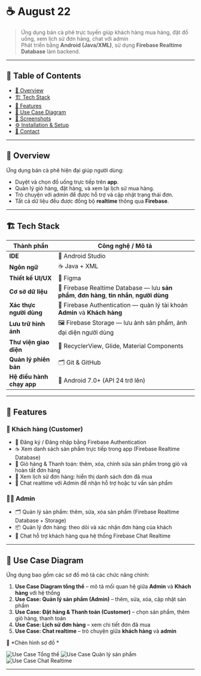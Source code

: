 # ☕ August 22

> Ứng dụng bán cà phê trực tuyến giúp khách hàng mua hàng, đặt đồ uống, xem lịch sử đơn hàng, chat với admin  
> Phát triển bằng **Android (Java/XML)**, sử dụng **Firebase Realtime Database** làm backend.

---

## 📑 Table of Contents
- [📖 Overview](#-overview)
- [🏗️ Tech Stack](#️-tech-stack)
- [🚀 Features](#-features)
- [🎯 Use Case Diagram](#-use-case-diagram)
- [📸 Screenshots](#-screenshots)
- [⚙️ Installation & Setup](#️-installation--setup)
- [💬 Contact](#-contact)

---

## 📖 Overview
Ứng dụng bán cà phê hiện đại giúp người dùng:
- Duyệt và chọn đồ uống trực tiếp trên **app**.  
- Quản lý giỏ hàng, đặt hàng, và xem lại lịch sử mua hàng.  
- Trò chuyện với admin để được hỗ trợ và cập nhật trạng thái đơn.  
- Tất cả dữ liệu đều được đồng bộ **realtime** thông qua **Firebase**.

---

## 🏗️ Tech Stack

| Thành phần | Công nghệ / Mô tả |
|-------------|-------------------|
| **IDE** | 🧰 Android Studio |
| **Ngôn ngữ** | ☕ Java + XML |
| **Thiết kế UI/UX** | 🎨 Figma |
| **Cơ sở dữ liệu** | 💾 Firebase Realtime Database — lưu **sản phẩm**, **đơn hàng**, **tin nhắn**, **người dùng** |
| **Xác thực người dùng** | 🔐 Firebase Authentication — quản lý tài khoản **Admin** và **Khách hàng** |
| **Lưu trữ hình ảnh** | 🖼️ Firebase Storage — lưu ảnh sản phẩm, ảnh đại diện người dùng |
| **Thư viện giao diện** | 🧩 RecyclerView, Glide, Material Components |
| **Quản lý phiên bản** | 🗂️ Git & GitHub |
| **Hệ điều hành chạy app** | 📱 Android 7.0+ (API 24 trở lên) |

---

## 🚀 Features

### 👤 Khách hàng (Customer)
- 🔐 Đăng ký / Đăng nhập bằng Firebase Authentication  
- ☕ Xem danh sách sản phẩm trực tiếp trong app (Firebase Realtime Database)  
- 🛒 Giỏ hàng & Thanh toán: thêm, xóa, chỉnh sửa sản phẩm trong giỏ và hoàn tất đơn hàng  
- 🧾 Xem lịch sử đơn hàng: hiển thị danh sách đơn đã mua  
- 💬 Chat realtime với Admin để nhận hỗ trợ hoặc tư vấn sản phẩm  

### 👨‍💼 Admin
- 🗂️ Quản lý sản phẩm: thêm, sửa, xóa sản phẩm (Firebase Realtime Database + Storage)  
- 📦 Quản lý đơn hàng: theo dõi và xác nhận đơn hàng của khách  
- 💬 Chat hỗ trợ khách hàng qua hệ thống Firebase Chat Realtime  

---

## 🎯 Use Case Diagram

Ứng dụng bao gồm các sơ đồ mô tả các chức năng chính:

1. **Use Case Diagram tổng thể** – mô tả mối quan hệ giữa **Admin** và **Khách hàng** với hệ thống  
2. **Use Case: Quản lý sản phẩm (Admin)** – thêm, sửa, xóa, cập nhật sản phẩm  
3. **Use Case: Đặt hàng & Thanh toán (Customer)** – chọn sản phẩm, thêm giỏ hàng, thanh toán  
4. **Use Case: Lịch sử đơn hàng** – xem chi tiết đơn đã mua  
5. **Use Case: Chat realtime** – trò chuyện giữa **khách hàng** và **admin**  

📸 *Chèn hình sơ đồ *

![Use Case Tổng thể](images/usecase_main.png)
![Use Case Quản lý sản phẩm](images/usecase_admin.png)
![Use Case Chat Realtime](images/usecase_chat.png)

---

